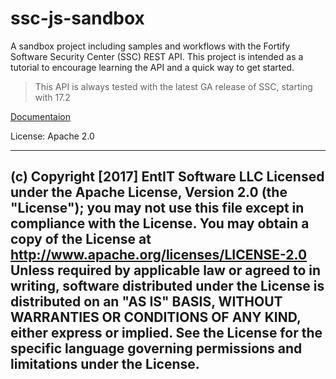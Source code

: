 # ssc-js-sandbox

A sandbox project including samples and workflows with the Fortify Software Security Center (SSC) REST API. 
This project is intended as a tutorial to encourage learning the API and a quick way to get started.

> This API is always tested with the latest GA release of SSC, starting with 17.2

[Documentaion](https://fortify.github.io/ssc-js-sandbox-docs)

License: Apache 2.0

----------------
 (c) Copyright [2017] EntIT Software LLC
 Licensed under the Apache License, Version 2.0 (the "License");
 you may not use this file except in compliance with the License.
 You may obtain a copy of the License at
 http://www.apache.org/licenses/LICENSE-2.0
 Unless required by applicable law or agreed to in writing, software
 distributed under the License is distributed on an "AS IS" BASIS,
 WITHOUT WARRANTIES OR CONDITIONS OF ANY KIND, either express or implied.
 See the License for the specific language governing permissions and
 limitations under the License.
---------



